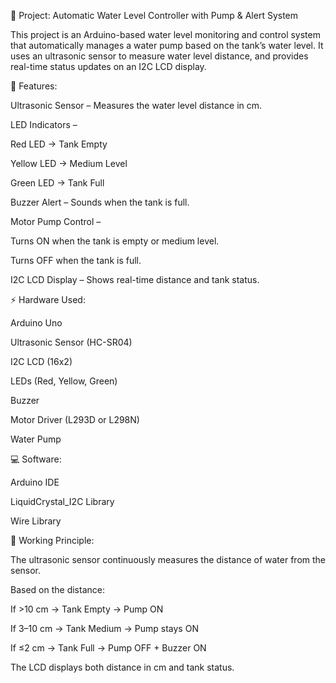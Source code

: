 📌 Project: Automatic Water Level Controller with Pump & Alert System

This project is an Arduino-based water level monitoring and control system that automatically manages a water pump based on the tank’s water level. It uses an ultrasonic sensor to measure water level distance, and provides real-time status updates on an I2C LCD display.

🔧 Features:

Ultrasonic Sensor – Measures the water level distance in cm.

LED Indicators –

Red LED → Tank Empty

Yellow LED → Medium Level

Green LED → Tank Full

Buzzer Alert – Sounds when the tank is full.

Motor Pump Control –

Turns ON when the tank is empty or medium level.

Turns OFF when the tank is full.

I2C LCD Display – Shows real-time distance and tank status.

⚡ Hardware Used:

Arduino Uno

Ultrasonic Sensor (HC-SR04)

I2C LCD (16x2)

LEDs (Red, Yellow, Green)

Buzzer

Motor Driver (L293D or L298N)

Water Pump

💻 Software:

Arduino IDE

LiquidCrystal_I2C Library

Wire Library

🚀 Working Principle:

The ultrasonic sensor continuously measures the distance of water from the sensor.

Based on the distance:

If >10 cm → Tank Empty → Pump ON

If 3–10 cm → Tank Medium → Pump stays ON

If ≤2 cm → Tank Full → Pump OFF + Buzzer ON

The LCD displays both distance in cm and tank status.
